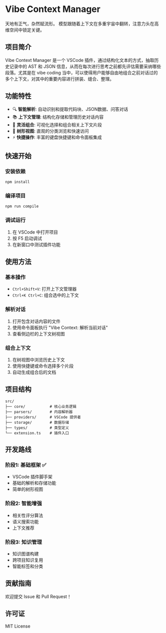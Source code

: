 # Vibe Context Manager

天地有正气，杂然赋流形。
模型跟随着上下文在多重宇宙中翻转，注意力头在高维空间中锁定关键。

## 项目简介

Vibe Context Manager 是一个 VSCode 插件，通过结构化文本的方式，抽取历史记录中的 AST 和 JSON 信息，从而在每次进行思考之前都先评估需要采纳哪些段落。尤其是在 vibe coding 当中，可以使得用户能够自由地组合之前对话过的多个上下文，对其中的重要内容进行拼装、缝合、整理。

## 功能特性

- 🔍 **智能解析**: 自动识别和提取代码块、JSON数据、问答对话
- 📚 **上下文管理**: 结构化存储和管理历史对话内容
- 🧩 **灵活组合**: 可视化选择和组合相关上下文片段
- 🌲 **树形视图**: 直观的分类浏览和快速访问
- ⚡ **快捷操作**: 丰富的键盘快捷键和命令面板集成

## 快速开始

### 安装依赖
```bash
npm install
```

### 编译项目
```bash
npm run compile
```

### 调试运行
1. 在 VSCode 中打开项目
2. 按 F5 启动调试
3. 在新窗口中测试插件功能

## 使用方法

### 基本操作
- `Ctrl+Shift+V`: 打开上下文管理器
- `Ctrl+K Ctrl+C`: 组合选中的上下文

### 解析对话
1. 打开包含对话内容的文件
2. 使用命令面板执行 "Vibe Context: 解析当前对话"
3. 查看侧边栏的上下文树视图

### 组合上下文
1. 在树视图中浏览历史上下文
2. 使用快捷键或命令选择多个片段
3. 自动生成组合后的文档

## 项目结构

```
src/
├── core/           # 核心业务逻辑
├── parsers/        # 内容解析器
├── providers/      # VSCode 提供者
├── storage/        # 数据存储
├── types/          # 类型定义
└── extension.ts    # 插件入口
```

## 开发路线

### 阶段1: 基础框架 ✅
- VSCode 插件脚手架
- 基础的解析和存储功能
- 简单的树形视图

### 阶段2: 智能增强
- 相关性评分算法
- 语义搜索功能
- 上下文推荐

### 阶段3: 知识管理
- 知识图谱构建
- 跨项目知识复用
- 智能标签和分类

## 贡献指南

欢迎提交 Issue 和 Pull Request！

## 许可证

MIT License